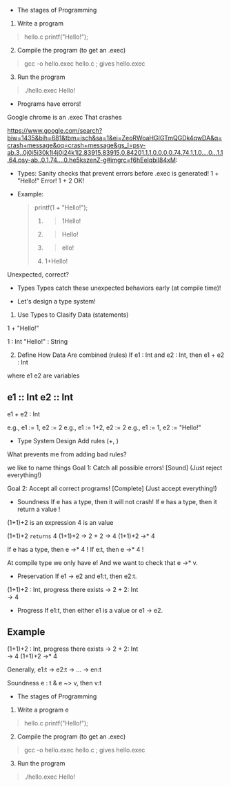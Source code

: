 - The stages of Programming 

1. Write a program 
  > hello.c
  > printf("Hello!");

2. Compile the program (to get an .exec)
  

 > gcc -o hello.exec hello.c
 > ; gives hello.exec

3. Run the program 
  > ./hello.exec
  > Hello! 
  
  


- Programs have errors! 

Google chrome is an .exec 
That crashes

https://www.google.com/search?biw=1435&bih=681&tbm=isch&sa=1&ei=ZeoRWoaHGIGTmQGDk4qwDA&q=crash+message&oq=crash+message&gs_l=psy-ab.3..0j0i5i30k1l4j0i24k1l2.83915.83915.0.84201.1.1.0.0.0.0.74.74.1.1.0....0...1.1.64.psy-ab..0.1.74....0.he5kszenZ-g#imgrc=f6hEeIqbiI84xM:

- Types: Sanity checks that prevent errors before .exec is generated!
1 + "Hello!" 
Error! 
1 + 2 
OK! 

- Example: 

  > printf(1 + "Hello!");
  > 1. > 1Hello!
  > 2. > Hello!
  > 3. > ello!
  > 4. 1+Hello!

Unexpected, correct?


- Types 
Types catch these unexpected behaviors early (at compile time)!

- Let's design a type system!
1. Use Types to Clasify Data (statements)

1 + "Hello!" 

1 : Int 
"Hello!" : String 

2. Define How Data Are combined (rules)
If e1 : Int and e2 : Int, then 
e1 + e2 : Int 

where e1 e2 are variables


e1 :: Int 
e2 :: Int 
----------
e1 + e2 : Int 

e.g., e1 := 1, e2 := 2
e.g., e1 := 1+2, e2 := 2
e.g., e1 := 1, e2 := "Hello!"


- Type System Design
Add rules (+, )

What prevents me from adding bad rules?

we like to name things
Goal 1: Catch all possible errors! [Sound]
(Just reject everything!)

Goal 2: Accept all correct programs! [Complete]
(Just accept everything!)

- Soundness
If e has a type, then it will not crash!
If e has a type, then it return a value !

(1+1)+2 is an expression
4 is an value

(1+1)+2 `returns` 4 
(1+1)+2
 -> 2 + 2 
 -> 4 
(1+1)+2 ->* 4 



If e has a type, then e ->* 4 !
If e:t, then e ->* 4 !


At compile type we only have e! 
And we want to check that e ->* v. 

- Preservation 
If e1 -> e2 and e1:t, then e2:t.

(1+1)+2 : Int, progress there exists 
 -> 2 + 2: Int  
 -> 4 



- Progress 
If e1:t, then either e1 is a value or e1 -> e2.




Example
-------

(1+1)+2 : Int, progress there exists 
 -> 2 + 2: Int  
 -> 4 
(1+1)+2 ->* 4

Generally, 
e1:t -> e2:t -> ... -> en:t

Soundness
e : t & e ~> v, then v:t


- The stages of Programming 

1. Write a program e
  > hello.c
  > printf("Hello!");

2. Compile the program (to get an .exec)
  

 > gcc -o hello.exec hello.c
 > ; gives hello.exec

3. Run the program 
  > ./hello.exec
  > Hello! 
  